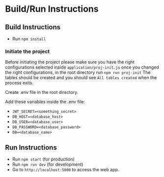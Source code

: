 # Build/Run Instructions

## Build Instructions

- Run `npm install`

### Initiate the project

Before initiating the project please make sure you have the right configurations selected inside `application/proj-init.js` once you changed the right configurations, in the root directory run `npm run proj-init` The tables should be created and you should see `All tables created` when the process exits.

Create .env file in the root directory.

Add these variables inside the .env file:

- `JWT_SECRET=<something_secret>`
- `DB_HOST=<database_host>`
- `DB_USER=<database_user>`
- `DB_PASSWORD=<database_password>`
- `DB=<database_name>`

## Run Instructions

- Run `npm start` (for production)
- Run `npm run dev` (for development)
- Go to `http://localhost:5000` to access the web app.
